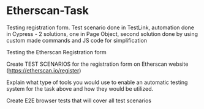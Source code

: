 # Etherscan-Task
Testing registration form. Test scenario done in TestLink, automation done in Cypress - 2 solutions, one in Page Object, second solution done by using custom made commands and JS code for simplification 


Testing the Etherscan Registration form

Create TEST SCENARIOS for the registration form on Etherscan website (https://etherscan.io/register)

Explain what type of tools you would use to enable an automatic testing system for the task above and how they would be utilized.

Create E2E browser tests that will cover all test scenarios
